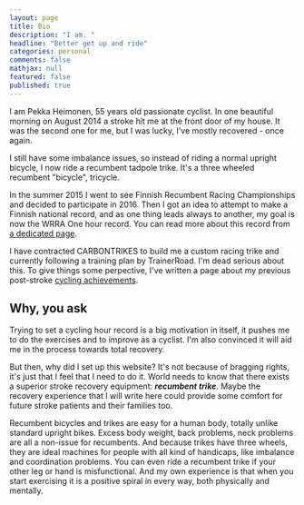 ```yaml
---
layout: page
title: Bio
description: "I am. "
headline: "Better get up and ride"
categories: personal
comments: false
mathjax: null
featured: false
published: true
---
```


I am Pekka Heimonen, 55 years old passionate cyclist. In one beautiful morning on August 2014 a stroke hit me at the front door of my house.
It was the second one for me, but I was lucky, I've mostly recovered - once again.

I still have some imbalance issues, so instead of riding a normal upright bicycle, I now ride a recumbent tadpole trike. 
It's a three wheeled recumbent "bicycle", tricycle. 

In the summer 2015 I went to see Finnish Recumbent Racing Championships and decided to participate in 2016.
Then I got an idea to attempt to make a Finnish national record, and as one thing leads always to another, my goal is now
the WRRA One hour record. You can read more about this record from [a dedicated page](../project).

I have contracted CARBONTRIKES to build me a custom racing trike and currently following a training plan by TrainerRoad. 
I'm dead serious about this. To give things some perpective, I've written a page about my previous post-stroke [cycling achievements](/ccv).

## Why, you ask

Trying to set a cycling hour record is a big motivation in itself, it pushes me to do the exercises and to improve as a cyclist.
I'm also convinced it will aid me in the process towards total recovery. 

But then, why did I set up this website? It's not because of bragging rights, it's just that I feel that I need to do it. 
World needs to know that there exists a superior stroke recovery equipment: ***recumbent trike***. 
Maybe the recovery experience that I will write here could provide some comfort for future stroke patients and their families too.

Recumbent bicycles and trikes are easy for a human body, totally unlike standard upright bikes.
Excess body weight, back problems, neck problems are all a non-issue for recumbents. And because trikes have three wheels,
they are ideal machines for people with all kind of handicaps, like imbalance and coordination problems. You can even ride a 
recumbent trike if your other leg or hand is misfunctional. And my own experience is that when you start exercising it is a 
positive spiral in every way, both physically and mentally.

